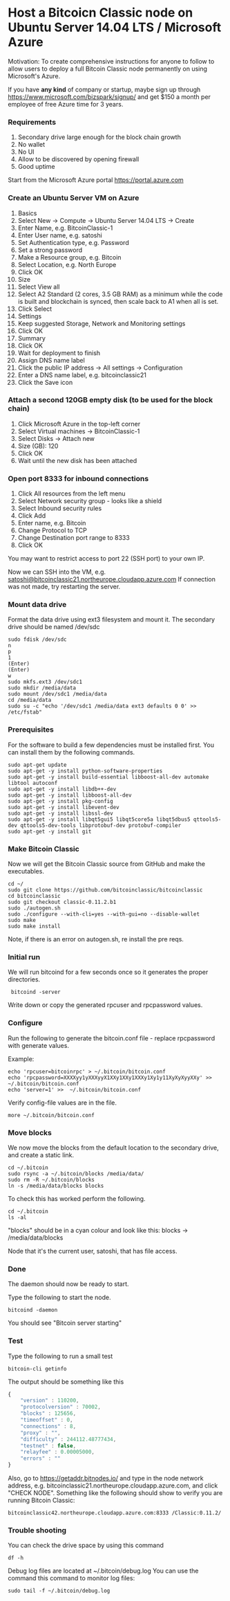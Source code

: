 # Host a Bitcoicn Classic node on Ubuntu Server 14.04 LTS / Microsoft Azure #

Motivation: To create comprehensive instructions for anyone to follow to allow users to deploy a full Bitcoin Classic node permanently on using Microsoft's Azure.

If you have **any kind** of company or startup, maybe sign up through https://www.microsoft.com/bizspark/signup/ and get $150 a month per employee of free Azure time for 3 years.

### Requirements ###
1. Secondary drive large enough for the block chain growth
2. No wallet
3. No UI
4. Allow to be discovered by opening firewall
5. Good uptime

Start from the Microsoft Azure portal https://portal.azure.com

### Create an Ubuntu Server VM on Azure ###

1. Basics
 1. Select New -> Compute -> Ubuntu Server 14.04 LTS -> Create
 2. Enter Name, e.g. BitcoinClassic-1
 3. Enter User name, e.g. satoshi
 3. Set Authentication type, e.g. Password
 4. Set a strong password
 5. Make a Resource group, e.g. Bitcoin
 6. Select Location, e.g. North Europe
 7. Click OK
2. Size
 1. Select View all
 2. Select A2 Standard (2 cores, 3.5 GB RAM) as a minimum while the code is built and blockchain is synced, then scale back to A1 when all is set.
 3. Click Select
3. Settings
 1. Keep suggested Storage, Network and Monitoring settings
 2. Click OK
4. Summary
 1. Click OK
 2. Wait for deployment to finish
5. Assign DNS name label
 1. Click the public IP address -> All settings -> Configuration
 2. Enter a DNS name label, e.g. bitcoinclassic21
 3. Click the Save icon
 
### Attach a second 120GB empty disk (to be used for the block chain) ###

1. Click Microsoft Azure in the top-left corner
2. Select Virtual machines -> BitcoinClassic-1
 1. Select Disks -> Attach new
 2. Size (GB): 120
 3. Click OK
 4. Wait until the new disk has been attached

### Open port 8333 for inbound connections  ###

1. Click All resources from the left menu
2. Select Network security group - looks like a shield
 1. Select Inbound security rules
 2. Click Add
 3. Enter name, e.g. Bitcoin
 4. Change Protocol to TCP
 4. Change Destination port range to 8333
 5. Click OK

You may want to restrict access to port 22 (SSH port) to your own IP.

Now we can SSH into the VM, e.g. satoshi@bitcoinclassic21.northeurope.cloudapp.azure.com
If connection was not made, try restarting the server.

### Mount data drive ###
Format the data drive using ext3 filesystem and mount it. The secondary drive should be named /dev/sdc
```
sudo fdisk /dev/sdc
n
p
1
(Enter)
(Enter)
w
sudo mkfs.ext3 /dev/sdc1
sudo mkdir /media/data
sudo mount /dev/sdc1 /media/data
cd /media/data
sudo su -c "echo '/dev/sdc1 /media/data ext3 defaults 0 0' >> /etc/fstab"
```

### Prerequisites ###

For the software to build a few dependencies must be installed first.  You can install them by the following commands.

```
sudo apt-get update
sudo apt-get -y install python-software-properties
sudo apt-get -y install build-essential libboost-all-dev automake libtool autoconf
sudo apt-get -y install libdb++-dev
sudo apt-get -y install libboost-all-dev
sudo apt-get -y install pkg-config
sudo apt-get -y install libevent-dev
sudo apt-get -y install libssl-dev
sudo apt-get -y install libqt5gui5 libqt5core5a libqt5dbus5 qttools5-dev qttools5-dev-tools libprotobuf-dev protobuf-compiler
sudo apt-get -y install git

```

### Make Bitcoin Classic ###
Now we will get the Bitcoin Classic source from GitHub and make the executables.
```
cd ~/
sudo git clone https://github.com/bitcoinclassic/bitcoinclassic
cd bitcoinclassic
sudo git checkout classic-0.11.2.b1
sudo ./autogen.sh
sudo ./configure --with-cli=yes --with-gui=no --disable-wallet
sudo make 
sudo make install
```

Note, if there is an error on autogen.sh, re install the pre reqs.

### Initial run ###
We will run bitcoind for a few seconds once so it generates the proper directories.

```
 bitcoind -server
```

Write down or copy the generated rpcuser and rpcpassword values.
 
### Configure ###
Run the following to generate the bitcoin.conf file - replace rpcpassword with generate values.
 
Example:
```
echo 'rpcuser=bitcoinrpc' > ~/.bitcoin/bitcoin.conf
echo 'rpcpassword=XXXXyy1yXXXyyX1XXy1XXy1XXXy1Xy1y11XyXyXyyXXy' >>  ~/.bitcoin/bitcoin.conf
echo 'server=1' >>  ~/.bitcoin/bitcoin.conf
```
 
Verify config-file values are in the file.
```
more ~/.bitcoin/bitcoin.conf
```

### Move blocks ###
We now move the blocks from the default location to the secondary drive, and create a static link.

```
cd ~/.bitcoin
sudo rsync -a ~/.bitcoin/blocks /media/data/
sudo rm -R ~/.bitcoin/blocks
ln -s /media/data/blocks blocks
```

To check this has worked perform the following.
```
cd ~/.bitcoin
ls -al
```

"blocks" should be in a cyan colour and look like this: blocks -> /media/data/blocks

Node that it's the current user, satoshi, that has file access.

### Done ###
The daemon should now be ready to start.

Type the following to start the node.
```
bitcoind -daemon
```

You should see "Bitcoin server starting"

### Test ###
Type the following to run a small test
```
bitcoin-cli getinfo
```

The output should be something like this
```javascript
{
    "version" : 110200,
    "protocolversion" : 70002,
    "blocks" : 125656,
    "timeoffset" : 0,
    "connections" : 8,
    "proxy" : "",
    "difficulty" : 244112.48777434,
    "testnet" : false,
    "relayfee" : 0.00005000,
    "errors" : ""
}
```

Also, go to https://getaddr.bitnodes.io/ and type in the node network address, e.g. bitcoinclassic21.northeurope.cloudapp.azure.com, and click "CHECK NODE". Something like the following should show to verify you are running Bitcoin Classic:

`bitcoinclassic42.northeurope.cloudapp.azure.com:8333 /Classic:0.11.2/`

### Trouble shooting ###

You can check the drive space by using this command
```
df -h
```

Debug log files are located at ~/.bitcoin/debug.log
You can use the command this command to monitor log files:
```
sudo tail -f ~/.bitcoin/debug.log
```
